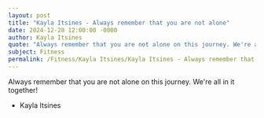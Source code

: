 ```yaml
---
layout: post
title: "Kayla Itsines - Always remember that you are not alone"
date: 2024-12-28 12:00:00 -0000
author: Kayla Itsines
quote: "Always remember that you are not alone on this journey. We're all in it together!"
subject: Fitness
permalink: /Fitness/Kayla Itsines/Kayla Itsines - Always remember that you are not alone
---
```


Always remember that you are not alone on this journey. We're all in it together!

- Kayla Itsines
